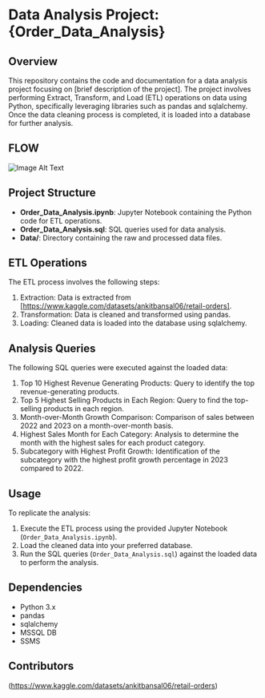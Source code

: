 # Data Analysis Project: {Order_Data_Analysis}

## Overview
This repository contains the code and documentation for a data analysis project focusing on [brief description of the project]. The project involves performing Extract, Transform, and Load (ETL) operations on data using Python, specifically leveraging libraries such as pandas and sqlalchemy. Once the data cleaning process is completed, it is loaded into a database for further analysis.

## FLOW
![Image Alt Text](Order_data_analysis.jpeg)



## Project Structure
- **Order_Data_Analysis.ipynb**: Jupyter Notebook containing the Python code for ETL operations.
- **Order_Data_Analysis.sql**: SQL queries used for data analysis.
- **Data/**: Directory containing the raw and processed data files.

## ETL Operations
The ETL process involves the following steps:
1. Extraction: Data is extracted from [https://www.kaggle.com/datasets/ankitbansal06/retail-orders].
2. Transformation: Data is cleaned and transformed using pandas.
3. Loading: Cleaned data is loaded into the database using sqlalchemy.

## Analysis Queries

The following SQL queries were executed against the loaded data:

1. Top 10 Highest Revenue Generating Products: Query to identify the top revenue-generating products.
2. Top 5 Highest Selling Products in Each Region: Query to find the top-selling products in each region.
3. Month-over-Month Growth Comparison: Comparison of sales between 2022 and 2023 on a month-over-month basis.
4. Highest Sales Month for Each Category: Analysis to determine the month with the highest sales for each product category.
5. Subcategory with Highest Profit Growth: Identification of the subcategory with the highest profit growth percentage in 2023 compared to 2022.

## Usage
To replicate the analysis:
1. Execute the ETL process using the provided Jupyter Notebook (`Order_Data_Analysis.ipynb`).
2. Load the cleaned data into your preferred database.
3. Run the SQL queries (`Order_Data_Analysis.sql`) against the loaded data to perform the analysis.

## Dependencies
- Python 3.x
- pandas
- sqlalchemy
- MSSQL DB
- SSMS


## Contributors
(https://www.kaggle.com/datasets/ankitbansal06/retail-orders)
